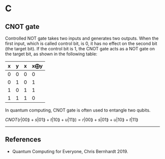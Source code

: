 # C

## CNOT gate

Controlled NOT gate takes two inputs and generates two outputs. When the first input, which is called control bit, is 0, it has no effect on the second bit (the target bit). If the control bit is 1, the CNOT gate acts as a NOT gate on the target bit, as shown in the following table:

|x|y|x|x$\bigoplus$y|
|---|---|---|---|
| 0 | 0 | 0 | 0 |
| 0 | 1 | 0 | 1 |
| 1 | 0 | 1 | 1 |
| 1 | 1 | 1 | 0 |

In quantum computing, CNOT gate is often used to entangle two qubits.

$CNOT(r\vert00\rang+s\vert01\rang+t\vert10\rang+u\vert11\rang)=r\vert00\rang+s\vert01\rang+u\vert10\rang+t\vert11\rang$

___

## References

- Quantum Computing for Everyone, Chris Bernhardt 2019.